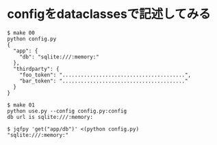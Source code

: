 # configをdataclassesで記述してみる

```console
$ make 00
python config.py
{
  "app": {
    "db": "sqlite:///:memory:"
  },
  "thirdparty": {
    "foo_token": "........................................",
    "bar_token": "........................................"
  }
}
```

```console
$ make 01
python use.py --config config.py:config
db url is sqlite:///:memory:
```

```console
$ jqfpy 'get("app/db")' <(python config.py)
"sqlite:///:memory:"
```
